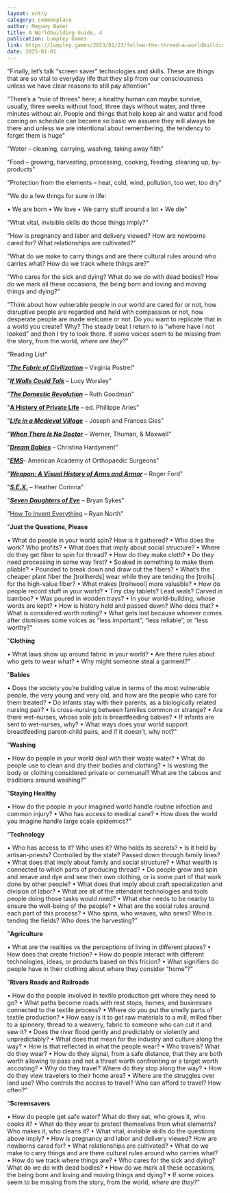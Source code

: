 ```yaml
---
layout: entry
category: commonplace
author: Meguey Baker
title: A Worldbuilding Guide, 4
publication: Lumpley Games
link: https://lumpley.games/2023/01/23/follow-the-thread-a-worldbuilding-guide-4/
date: 2025-01-01
---
```


"Finally, let’s talk “screen saver” technologies and skills. These are things that are so vital to everyday life that they slip from our consciousness unless we have clear reasons to still pay attention"

"There’s a “rule of threes” here; a healthy human can maybe survive, usually, three weeks without food, three days without water, and three minutes without air. People and things that help keep air and water and food coming on schedule can become so basic we assume they will always be there and unless we are intentional about remembering, the tendency to forget them is huge"

"Water – cleaning, carrying, washing, taking away filth"

"Food – growing, harvesting, processing, cooking, feeding, cleaning up, by-products"

"Protection from the elements – heat, cold, wind, pollution, too wet, too dry"

"We do a few things for sure in life:

•   We are born
•   We love
•   We carry stuff around a lot
•   We die"

"What vital, invisible skills do those things imply?"

"How is pregnancy and labor and delivery viewed? How are newborns cared for? What relationships are cultivated?"

"What do we make to carry things and are there cultural rules around who carries what? How do we track where things are?"

"Who cares for the sick and dying? What do we do with dead bodies? How do we mark all these occasions, the being born and loving and moving things and dying?"

"Think about how vulnerable people in our world are cared for or not, how disruptive people are regarded and held with compassion or not, how desperate people are made welcome or not. Do you want to replicate that in a world you create? Why? The steady beat I return to is “where have I not looked” and then I try to look there. If some voices seem to be missing from the story, from the world, *where are they?*"

"Reading List"

"[***The Fabric of Civilization***](https://www.amazon.com/Fabric-Civilization-Textiles-Made-World-ebook/dp/B08KQ441QQ/ref=sr_1_1?crid=PJHN1F42WITB&keywords=fabric+of+civilization&qid=1667999207&s=digital-text&sprefix=fabric+%2Cdigital-text%2C461&sr=1-1) – Virginia Postrel"

"[***If Walls Could Talk***](https://www.amazon.com/If-Walls-Could-Talk-Intimate-ebook/dp/B00745YW3K/ref=sr_1_1?keywords=If+Walls+Could+Talk+-+Lucy+Worsley&qid=1667999255&s=digital-text&sr=1-1) – Lucy Worsley"

"***[The Domestic Revolution](https://bookshop.org/p/books/the-domestic-revolution-how-the-introduction-of-coal-into-victorian-homes-changed-everything-ruth-goodman/14327793?ean=9781324091035)*** – Ruth Goodman"

"[**A History of Private Life**](https://www.hup.harvard.edu/collection.php?cpk=1094) – ed. Phillippe Aries"

"[***Life in a Medieval Village***](https://www.amazon.com/Life-Medieval-Village-Frances-Gies-ebook/dp/B003JBI2IY/ref=sr_1_1?keywords=Life+in+a+Medieval+Village+-+Joseph+and+Frances+Gies&qid=1667999296&s=digital-text&sr=1-1) – Joseph and Frances Gies"

"***[When There Is No Doctor](https://www.amazon.com/Where-There-No-Doctor-Handbook/dp/0942364155)*** – Werner, Thuman, & Maxwell"

"[***Dream Babies***](https://www.amazon.com/Dream-Babies-Childcare-Advice-Locke/dp/0711227993/ref=pd_lpo_14_t_0/145-9723634-9000819?_encoding=UTF8&pd_rd_i=0711227993&pd_rd_r=710da00d-cb2d-418a-9c87-b242c3854420&pd_rd_w=Id9Yp&pd_rd_wg=pCNfk&pf_rd_p=612aaa6d-f1ab-431a-a681-b5ed7cca2e52&pf_rd_r=WYDVV591QH59HTSP54M7&psc=1&refRID=WYDVV591QH59HTSP54M7) – Christina Hardyment"

"[***EMS***](https://www.amazon.com/Emergency-Transportation-Injured-Navigate-Essentials/dp/128408017X/ref=sr_1_3?crid=1CWHERMPV1XEM&dchild=1&keywords=emt+training&qid=1625615600&s=books&sprefix=EMT+train%2Cstripbooks%2C185&sr=1-3)– American Academy of Orthopaedic Surgeons"

"[***Weapon: A Visual History of Arms and Armor***](https://www.amazon.com/Weapon-Visual-History-Arms-Armor/dp/1465450963/ref=sr_1_2?dchild=1&keywords=history+of+weapons&qid=1625615798&s=books&sr=1-2) – Roger Ford"

"[***S.E.X.***](https://www.amazon.com/X-second-All-You-Need-Know-Sexuality/dp/0738218847/ref=sr_1_11?crid=1HOY9AR12QVQW&dchild=1&keywords=sex+education+for+teens&qid=1625616186&sprefix=sex+education%2Caps%2C221&sr=8-11) – Heather Corinna"

"[***Seven Daughters of Eve***](https://www.amazon.com/dp/B004H4X83Q/ref=dp-kindle-redirect?_encoding=UTF8&btkr=1) – Bryan Sykes"

"[How To Invent Everything](https://www.amazon.com/How-Invent-Everything-Survival-Stranded/dp/0735220158/ref=sr_1_1?crid=2E2GCO5RUU2RX&keywords=how+to+invent+everything+ryan+north&qid=1674361731&s=books&sprefix=how+to+inve%2Cstripbooks%2C119&sr=1-1) – Ryan North"

"**Just the Questions, Please**

•   What do people in your world spin? How is it gathered?
•   Who does the work? Who profits?
•   What does that imply about social structure?
•   Where do they get fiber to spin for thread?
•   How do they make cloth?
•   Do they need processing in some way first?
•   Soaked in something to make them pliable?
•   Pounded to break down and draw out the fibers?
•   What’s the cheaper plant fiber the [trollherds] wear while they are tending the [trolls[ for the high-value fiber?
•   What makes [trollwool] more valuable?
•   How do people record stuff in your world?
•   Tiny clay tablets? Lead seals? Carved in bamboo?
•   Wax poured in wooden trays?
•   In your world-building, whose words are kept?
•   How is history held and passed down? Who does that?
•   What is considered worth noting?
•   What gets lost because whoever comes after dismisses some voices as “less important”, “less reliable”, or “less worthy?"

"**Clothing**

•   What laws show up around fabric in your world?
•   Are there rules about who gets to wear what?
•   Why might someone steal a garment?"

"**Babies**

•   Does the society you’re building value in terms of the most vulnerable people, the very young and very old, and how are the people who care for them treated?
•   Do infants stay with their parents, as a biologically related nursing pair?
•   Is cross-nursing between families common or strange?
•   Are there wet-nurses, whose sole job is breastfeeding babies?
•   If infants are sent to wet-nurses, why?
•   What ways does your world support breastfeeding parent-child pairs, and if it doesn’t, why not?"

"**Washing**

•   How do people in your world deal with their waste water?
•   What do people use to clean and dry their bodies and clothing?
•   Is washing the body or clothing considered private or communal? What are the taboos and traditions around washing?"

"**Staying Healthy**

•   How do the people in your imagined world handle routine infection and common injury?
•   Who has access to medical care?
•   How does the world you imagine handle large scale epidemics?"

"**Technology**

•   Who has access to it? Who uses it? Who holds its secrets?
•   Is it held by artisan-priests? Controlled by the state? Passed down through family lines?
•   What does that imply about family and social structure?
•   What wealth is connected to which parts of producing thread?
•   Do people grow and spin and weave and dye and sew their own clothing, or is some part of that work done by other people?
•   What does that imply about craft specialization and division of labor?
•   What are all of the attendant technologies and tools people doing those tasks would need?
•   What else needs to be nearby to ensure the well-being of the people?
•   What are the social rules around each part of this process?
•   Who spins, who weaves, who sews? Who is tending the fields? Who does the harvesting?"

"**Agriculture**

•   What are the realities vs the perceptions of living in different places?
•   How does that create friction?
•   How do people interact with different technologies, ideas, or products based on this fricion?
•   What signifiers do people have in their clothing about where they consider “home”?"

"**Rivers Roads and Railroads**

•   How do the people involved in textile production get where they need to go?
•   What paths become roads with rest stops, homes, and businesses connected to the textile process?
•   Where do you put the smelly parts of textile production?
•   How easy is it to get raw materials to a mill, milled fiber to a spinnery, thread to a weavery, fabric to someone who can cut it and sew it?
•   Does the river flood gently and predictably or violently and unpredictably?
•   What does that mean for the industry and culture along the way?
•   How is that reflected in what the people wear?
•   Who travels? What do they wear?
•   How do they signal, from a safe distance, that they are both worth allowing to pass and not a threat worth confronting or a target worth accosting?
•   Why do they travel? Where do they stop along the way?
•   How do they view travelers to their home area?
•   Where are the struggles over land use? Who controls the access to travel? Who can afford to travel? How often?"

"**Screensavers**

•   How do people get safe water? What do they eat, who grows it, who cooks it?
•   What do they wear to protect themselves from what elements? Who makes it, who cleans it?
•   What vital, invisible skills do the questions above imply?
•   How is pregnancy and labor and delivery viewed? How are newborns cared for?
•   What relationships are cultivated?
•   What do we make to carry things and are there cultural rules around who carries what?
•   How do we track where things are?
•   Who cares for the sick and dying? What do we do with dead bodies?
•   How do we mark all these occasions, the being born and loving and moving things and dying?
•   If some voices seem to be missing from the story, from the world, *where are they?*"

